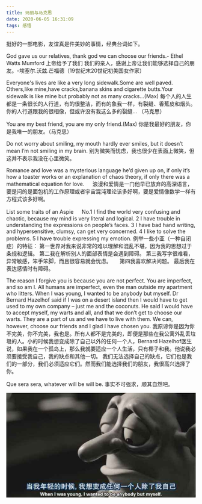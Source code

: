 ```yaml
---
title: 玛丽与马克思
date: 2020-06-05 16:31:09
tags: 感悟
---
```


挺好的一部电影，友谊真是件美妙的事情，经典台词如下。

God gave us our relatives, thank god we can choose our friends.- Ethel Watts Mumford
上帝给予了我们 我们的亲人，感谢上帝让我们能够选择自己的朋友。-埃塞尔.沃兹.芒福德（19世纪末20世纪初美国女作家）

Everyone's lives are like a very long sidewalk.Some are well paved. Others,like mine,have cracks,banana skins and cigarette butts.Your sidewalk is like mine but probably not as many cracks...(Max)
每个人的人生都是一条很长的人行道，有的很整洁，而有的象我一样，有裂缝、香蕉皮和烟头。你的人行道跟我的很相像，但或许没有我这么多的裂缝... （马克思）

You are my best friend, you are my only friend.(Max)
你是我最好的朋友，你是我唯一的朋友。（马克思） 　　

Do not worry about smiling, my mouth hardly ever smiles, but it doesn’t mean I’m not smiling in my brain.
别为微笑而忧虑，我也很少在表面上微笑，但这并不表示我没在心里微笑。 　　

Romance and love was a mysterious language he’d given up on, if only it’s how a toaster works or an explanation of chaos theory, if only there was a mathematical equation for love. 　
浪漫和爱情是一门他早已放弃的高深语言，要是问的是面包机的工作原理或者宇宙混沌理论该多好啊，要是爱情像数学一样有方程式该多好啊。

List some traits of an Aspie 　
No.1 I find the world very confusing and chaotic, because my mind is very literal and logical.
2 I have trouble in understanding the expressions on people’s faces.
3 I have bad hand writing, and hypersensitive, clumsy, can get very concerned. 
4 I like to solve the problems.
5 I have trouble expressing my emotion.
例举一些小亚（一种自闭症）的特征： 
第一世界对我来说非常的难以理解和混乱不堪，因为我的思想过于条规和逻辑。
第二我在解析别人的面部表情是会遇到障碍。
第三我写字很难看，异常敏感，笨手笨脚，而且很容易就会忧虑。 　
第四我喜欢解决问题。
最后我在表达感情时有障碍。

The reason I forgive you is because you are not perfect. You are imperfect, and so am I. All humans are imperfect, even the man outside my apartment who litters. When I was young, I wanted to be anybody but myself. Dr Bernard Hazelhof said if I was on a desert island then I would have to get used to my own company – just me and the coconuts. He said I would have to accept myself, my warts and all, and that we don’t get to choose our warts. They are a part of us and we have to live with them. We can, however, choose our friends and I glad I have chosen you.
我原谅你是因为你不完美，你不完美，我也是。所有人都不是完美的，即便是那些在我公寓外乱丢垃圾的人。小的时候我想变成除了自己以外的任何一个人，Bernard Hazelhof医生说，如果我在一个孤岛上，那么我就要适应一个人生活，只有椰子和我。他说我必须要接受我自己，我的缺点和其他一切。 我们无法选择自己的缺点，它们也是我们的一部分，我们必须适应它们。然而我们能选择我们的朋友，我很高兴选择了你。

Que sera sera, whatever will be will be.
事实不可强求，顺其自然吧。

<div align=center>

![](/img/makesi.jpg)

</div>